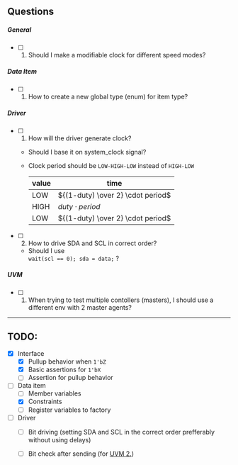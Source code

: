 ## Questions

##### General

- [ ] 1. Should I make a modifiable clock for different speed modes?

##### Data Item

- [ ] 1. How to create a new global type (enum) for item type?

##### Driver

- [ ] 1. How will the driver generate clock?
    - Should I base it on system_clock signal?
    - Clock period should be ``LOW-HIGH-LOW`` instead of ``HIGH-LOW``

        | value | time |
        |---|---|
        | LOW | ${(1-duty) \over 2} \cdot period$ |
        | HIGH | $duty \cdot period$ |
        | LOW | ${(1-duty) \over 2} \cdot period$ |

- [ ] 2. How to drive SDA and SCL in correct order?
    - Should I use<br> ``wait(scl == 0); sda = data;`` ?

##### UVM
- [ ] 1. When trying to test multiple contollers (masters), I should use a different env with 2 master agents?

---

## TODO:

- [x] Interface
    - [x] Pullup behavior when `1'bZ`
    - [x] Basic assertions for `1'bX`
    - [ ] Assertion for pullup behavior
- [ ] Data item
    - [ ] Member variables
    - [x] Constraints
    - [ ] Register variables to factory
- [ ] Driver
    - [ ] Bit driving (setting SDA and SCL in the correct order prefferably without using delays)
    - [ ] Bit check after sending (for  [UVM 2.](#uvm))

